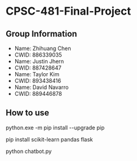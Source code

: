 # CPSC-481-Final-Project

## Group Information
* Name: Zhihuang Chen 
* CWID: 886339035
* Name: Justin Jhern
* CWID: 887428647
* Name: Taylor Kim
* CWID: 893438416
* Name: David Navarro
* CWID: 889446878



## How to use
python.exe -m pip install --upgrade pip

pip install scikit-learn pandas flask

python chatbot.py


